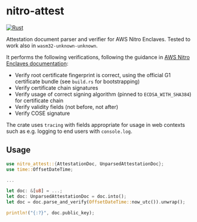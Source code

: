 # nitro-attest

[![Rust](https://github.com/yawn/nitro-attest/actions/workflows/rust.yml/badge.svg)](https://github.com/yawn/nitro-attest/actions/workflows/rust.yml)

Attestation document parser and verifier for AWS Nitro Enclaves. Tested to work also in `wasm32-unknown-unknown`.

It performs the following verifications, following the guidance in [AWS Nitro Enclaves documentation](https://docs.aws.amazon.com/enclaves/latest/user/verify-root.html#validation-process):

- Verify root certificate fingerprint is correct, using the official G1 certificate bundle (see `build.rs` for bootstrapping)
- Verify certificate chain signatures
- Verify usage of correct signing algorithm (pinned to `ECDSA_WITH_SHA384`) for certificate chain
- Verify validity fields (not before, not after)
- Verify COSE signature

The crate uses `tracing` with fields appropriate for usage in web contexts such as e.g. logging to end users with `console.log`.  

## Usage

```rust
use nitro_attest::{AttestationDoc, UnparsedAttestationDoc};
use time::OffsetDateTime;

...

let doc: &[u8] = ...;
let doc: UnparsedAttestationDoc = doc.into();
let doc = doc.parse_and_verify(OffsetDateTime::now_utc()).unwrap();

println!("{:?}", doc.public_key);

```
